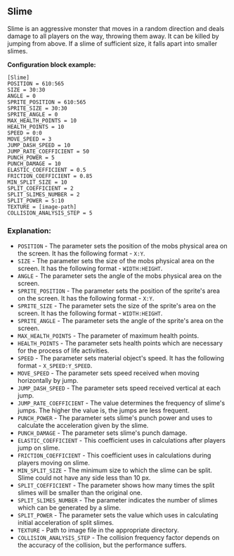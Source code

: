  ## Slime

 Slime is an aggressive monster that moves in a random direction and deals damage to all players on the way, throwing them away.
 It can be killed by jumping from above. If a slime of sufficient size, it falls apart into smaller slimes.
 
 **Configuration block example:**

    [Slime]
    POSITION = 610:565
    SIZE = 30:30
    ANGLE = 0
    SPRITE_POSITION = 610:565
    SPRITE_SIZE = 30:30
    SPRITE_ANGLE = 0
    MAX_HEALTH_POINTS = 10
    HEALTH_POINTS = 10
    SPEED = 0:0
    MOVE_SPEED = 3
    JUMP_DASH_SPEED = 10
    JUMP_RATE_COEFFICIENT = 50
    PUNCH_POWER = 5
    PUNCH_DAMAGE = 10
    ELASTIC_COEFFICIENT = 0.5
    FRICTION_COEFFICIENT = 0.85
    MIN_SPLIT_SIZE = 10
    SPLIT_COEFFICIENT = 2
    SPLIT_SLIMES_NUMBER = 2
    SPLIT_POWER = 5:10
    TEXTURE = [image-path]
    COLLISION_ANALYSIS_STEP = 5

 ### Explanation:

 * `POSITION` - The parameter sets the position of the mobs physical area on the screen. It has the following format - `X:Y`.
 * `SIZE` - The parameter sets the size of the mobs physical area on the screen. It has the following format - `WIDTH:HEIGHT`.
 * `ANGLE` - The parameter sets the angle of the mobs physical area on the screen.
 * `SPRITE_POSITION` - The parameter sets the position of the sprite's area on the screen. It has the following format - `X:Y`.
 * `SPRITE_SIZE` - The parameter sets the size of the sprite's area on the screen. It has the following format - `WIDTH:HEIGHT`.
 * `SPRITE_ANGLE` - The parameter sets the angle of the sprite's area on the screen.
 * `MAX_HEALTH_POINTS` - The parameter of maximum health points.
 * `HEALTH_POINTS` - The parameter sets health points which are necessary for the process of life activities.
 * `SPEED` - The parameter sets material object's speed. It has the following format - `X_SPEED:Y_SPEED`.
 * `MOVE_SPEED` - The parameter sets speed received when moving horizontally by jump.
 * `JUMP_DASH_SPEED` - The parameter sets speed received vertical at each jump.
 * `JUMP_RATE_COEFFICIENT` - The value determines the frequency of slime's jumps. The higher the value is, the jumps are less frequent.
 * `PUNCH_POWER` - The parameter sets slime's punch power and uses to calculate the acceleration given by the slime.
 * `PUNCH_DAMAGE` - The parameter sets slime's punch damage.
 * `ELASTIC_COEFFICIENT` - This coefficient uses in calculations after players jump on slime.
 * `FRICTION_COEFFICIENT` - This coefficient uses in calculations during players moving on slime.
 * `MIN_SPLIT_SIZE` - The minimum size to which the slime can be split. Slime could not have any side less than 10 px.
 * `SPLIT_COEFFICIENT` - The parameter shows how many times the split slimes will be smaller than the original one.
 * `SPLIT_SLIMES_NUMBER` - The parameter indicates the number of slimes which can be generated by a slime.
 * `SPLIT_POWER` - The parameter sets the value which uses in calculating initial acceleration of split slimes.
 * `TEXTURE` - Path to image file in the appropriate directory.
 * `COLLISION_ANALYSIS_STEP` - The collision frequency factor depends on the accuracy of the collision, but the performance suffers.
